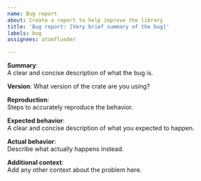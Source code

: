 ```yaml
---
name: Bug report
about: Create a report to help improve the library
title: 'Bug report: [Very brief summary of the bug]'
labels: bug
assignees: atomflunder

---
```


<!-- Thanks for taking the time to fill out a bug report.   
It will be reviewed as soon as possible.  -->

**Summary**:  
A clear and concise description of what the bug is.

**Version**:
What version of the crate are you using?

**Reproduction**:  
Steps to accurately reproduce the behavior.

**Expected behavior**:  
A clear and concise description of what you expected to happen.

**Actual behavior**:  
Describe what actually happens instead.

**Additional context**:  
Add any other context about the problem here.